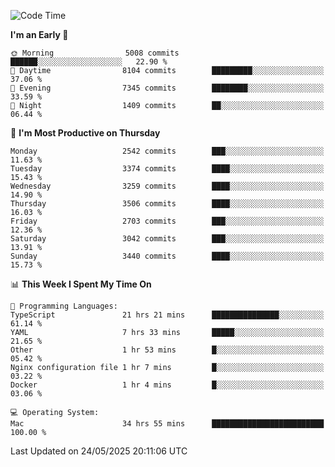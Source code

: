<!--START_SECTION:waka-->
![Code Time](http://img.shields.io/badge/Code%20Time-5%2C118%20hrs%2053%20mins-blue)

**I'm an Early 🐤** 

```text
🌞 Morning                5008 commits        ██████░░░░░░░░░░░░░░░░░░░   22.90 % 
🌆 Daytime                8104 commits        █████████░░░░░░░░░░░░░░░░   37.06 % 
🌃 Evening                7345 commits        ████████░░░░░░░░░░░░░░░░░   33.59 % 
🌙 Night                  1409 commits        ██░░░░░░░░░░░░░░░░░░░░░░░   06.44 % 
```
📅 **I'm Most Productive on Thursday** 

```text
Monday                   2542 commits        ███░░░░░░░░░░░░░░░░░░░░░░   11.63 % 
Tuesday                  3374 commits        ████░░░░░░░░░░░░░░░░░░░░░   15.43 % 
Wednesday                3259 commits        ████░░░░░░░░░░░░░░░░░░░░░   14.90 % 
Thursday                 3506 commits        ████░░░░░░░░░░░░░░░░░░░░░   16.03 % 
Friday                   2703 commits        ███░░░░░░░░░░░░░░░░░░░░░░   12.36 % 
Saturday                 3042 commits        ███░░░░░░░░░░░░░░░░░░░░░░   13.91 % 
Sunday                   3440 commits        ████░░░░░░░░░░░░░░░░░░░░░   15.73 % 
```


📊 **This Week I Spent My Time On** 

```text
💬 Programming Languages: 
TypeScript               21 hrs 21 mins      ███████████████░░░░░░░░░░   61.14 % 
YAML                     7 hrs 33 mins       █████░░░░░░░░░░░░░░░░░░░░   21.65 % 
Other                    1 hr 53 mins        █░░░░░░░░░░░░░░░░░░░░░░░░   05.42 % 
Nginx configuration file 1 hr 7 mins         █░░░░░░░░░░░░░░░░░░░░░░░░   03.22 % 
Docker                   1 hr 4 mins         █░░░░░░░░░░░░░░░░░░░░░░░░   03.06 % 

💻 Operating System: 
Mac                      34 hrs 55 mins      █████████████████████████   100.00 % 
```


 Last Updated on 24/05/2025 20:11:06 UTC
<!--END_SECTION:waka-->
